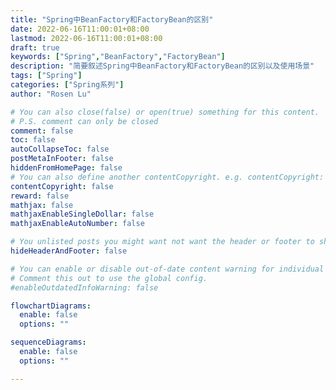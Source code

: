```yaml
---
title: "Spring中BeanFactory和FactoryBean的区别"
date: 2022-06-16T11:00:01+08:00
lastmod: 2022-06-16T11:00:01+08:00
draft: true
keywords: ["Spring","BeanFactory","FactoryBean"]
description: "简要叙述Spring中BeanFactory和FactoryBean的区别以及使用场景"
tags: ["Spring"]
categories: ["Spring系列"]
author: "Rosen Lu"

# You can also close(false) or open(true) something for this content.
# P.S. comment can only be closed
comment: false
toc: false
autoCollapseToc: false
postMetaInFooter: false
hiddenFromHomePage: false
# You can also define another contentCopyright. e.g. contentCopyright: "This is another copyright."
contentCopyright: false
reward: false
mathjax: false
mathjaxEnableSingleDollar: false
mathjaxEnableAutoNumber: false

# You unlisted posts you might want not want the header or footer to show
hideHeaderAndFooter: false

# You can enable or disable out-of-date content warning for individual post.
# Comment this out to use the global config.
#enableOutdatedInfoWarning: false

flowchartDiagrams:
  enable: false
  options: ""

sequenceDiagrams: 
  enable: false
  options: ""

---
```


<!--more-->
